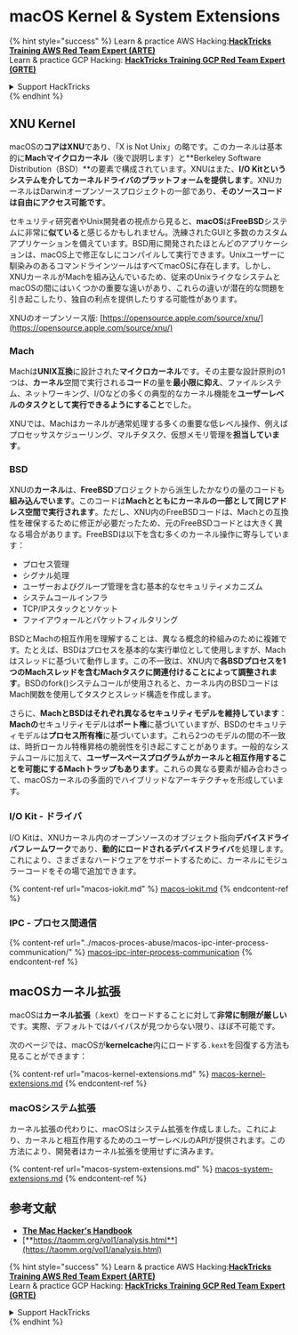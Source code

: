 # macOS Kernel & System Extensions

{% hint style="success" %}
Learn & practice AWS Hacking:<img src="../../../.gitbook/assets/arte.png" alt="" data-size="line">[**HackTricks Training AWS Red Team Expert (ARTE)**](https://training.hacktricks.xyz/courses/arte)<img src="../../../.gitbook/assets/arte.png" alt="" data-size="line">\
Learn & practice GCP Hacking: <img src="../../../.gitbook/assets/grte.png" alt="" data-size="line">[**HackTricks Training GCP Red Team Expert (GRTE)**<img src="../../../.gitbook/assets/grte.png" alt="" data-size="line">](https://training.hacktricks.xyz/courses/grte)

<details>

<summary>Support HackTricks</summary>

* Check the [**subscription plans**](https://github.com/sponsors/carlospolop)!
* **Join the** 💬 [**Discord group**](https://discord.gg/hRep4RUj7f) or the [**telegram group**](https://t.me/peass) or **follow** us on **Twitter** 🐦 [**@hacktricks\_live**](https://twitter.com/hacktricks\_live)**.**
* **Share hacking tricks by submitting PRs to the** [**HackTricks**](https://github.com/carlospolop/hacktricks) and [**HackTricks Cloud**](https://github.com/carlospolop/hacktricks-cloud) github repos.

</details>
{% endhint %}

## XNU Kernel

macOSの**コアはXNU**であり、「X is Not Unix」の略です。このカーネルは基本的に**Machマイクロカーネル**（後で説明します）と**Berkeley Software Distribution（BSD）**の要素で構成されています。XNUはまた、**I/O Kitというシステムを介してカーネルドライバのプラットフォームを提供します**。XNUカーネルはDarwinオープンソースプロジェクトの一部であり、**そのソースコードは自由にアクセス可能です**。

セキュリティ研究者やUnix開発者の視点から見ると、**macOS**は**FreeBSD**システムに非常に**似ている**と感じるかもしれません。洗練されたGUIと多数のカスタムアプリケーションを備えています。BSD用に開発されたほとんどのアプリケーションは、macOS上で修正なしにコンパイルして実行できます。Unixユーザーに馴染みのあるコマンドラインツールはすべてmacOSに存在します。しかし、XNUカーネルがMachを組み込んでいるため、従来のUnixライクなシステムとmacOSの間にはいくつかの重要な違いがあり、これらの違いが潜在的な問題を引き起こしたり、独自の利点を提供したりする可能性があります。

XNUのオープンソース版: [https://opensource.apple.com/source/xnu/](https://opensource.apple.com/source/xnu/)

### Mach

Machは**UNIX互換**に設計された**マイクロカーネル**です。その主要な設計原則の1つは、**カーネル**空間で実行される**コード**の量を**最小限に抑え**、ファイルシステム、ネットワーキング、I/Oなどの多くの典型的なカーネル機能を**ユーザーレベルのタスクとして実行できるようにすること**でした。

XNUでは、Machはカーネルが通常処理する多くの重要な低レベル操作、例えばプロセッサスケジューリング、マルチタスク、仮想メモリ管理を**担当しています**。

### BSD

XNUの**カーネル**は、**FreeBSD**プロジェクトから派生したかなりの量のコードも**組み込んでいます**。このコードは**Machとともにカーネルの一部として同じアドレス空間で実行されます**。ただし、XNU内のFreeBSDコードは、Machとの互換性を確保するために修正が必要だったため、元のFreeBSDコードとは大きく異なる場合があります。FreeBSDは以下を含む多くのカーネル操作に寄与しています：

* プロセス管理
* シグナル処理
* ユーザーおよびグループ管理を含む基本的なセキュリティメカニズム
* システムコールインフラ
* TCP/IPスタックとソケット
* ファイアウォールとパケットフィルタリング

BSDとMachの相互作用を理解することは、異なる概念的枠組みのために複雑です。たとえば、BSDはプロセスを基本的な実行単位として使用しますが、Machはスレッドに基づいて動作します。この不一致は、XNU内で**各BSDプロセスを1つのMachスレッドを含むMachタスクに関連付けることによって調整されます**。BSDのfork()システムコールが使用されると、カーネル内のBSDコードはMach関数を使用してタスクとスレッド構造を作成します。

さらに、**MachとBSDはそれぞれ異なるセキュリティモデルを維持しています**：**Machの**セキュリティモデルは**ポート権**に基づいていますが、BSDのセキュリティモデルは**プロセス所有権**に基づいています。これら2つのモデルの間の不一致は、時折ローカル特権昇格の脆弱性を引き起こすことがあります。一般的なシステムコールに加えて、**ユーザースペースプログラムがカーネルと相互作用することを可能にするMachトラップもあります**。これらの異なる要素が組み合わさって、macOSカーネルの多面的でハイブリッドなアーキテクチャを形成しています。

### I/O Kit - ドライバ

I/O Kitは、XNUカーネル内のオープンソースのオブジェクト指向**デバイスドライバフレームワーク**であり、**動的にロードされるデバイスドライバ**を処理します。これにより、さまざまなハードウェアをサポートするために、カーネルにモジュラーコードをその場で追加できます。

{% content-ref url="macos-iokit.md" %}
[macos-iokit.md](macos-iokit.md)
{% endcontent-ref %}

### IPC - プロセス間通信

{% content-ref url="../macos-proces-abuse/macos-ipc-inter-process-communication/" %}
[macos-ipc-inter-process-communication](../macos-proces-abuse/macos-ipc-inter-process-communication/)
{% endcontent-ref %}

## macOSカーネル拡張

macOSは**カーネル拡張**（.kext）をロードすることに対して**非常に制限が厳しい**です。実際、デフォルトではバイパスが見つからない限り、ほぼ不可能です。

次のページでは、macOSが**kernelcache**内にロードする`.kext`を回復する方法も見ることができます：

{% content-ref url="macos-kernel-extensions.md" %}
[macos-kernel-extensions.md](macos-kernel-extensions.md)
{% endcontent-ref %}

### macOSシステム拡張

カーネル拡張の代わりに、macOSはシステム拡張を作成しました。これにより、カーネルと相互作用するためのユーザーレベルのAPIが提供されます。この方法により、開発者はカーネル拡張を使用せずに済みます。

{% content-ref url="macos-system-extensions.md" %}
[macos-system-extensions.md](macos-system-extensions.md)
{% endcontent-ref %}

## 参考文献

* [**The Mac Hacker's Handbook**](https://www.amazon.com/-/es/Charlie-Miller-ebook-dp-B004U7MUMU/dp/B004U7MUMU/ref=mt\_other?\_encoding=UTF8\&me=\&qid=)
* [**https://taomm.org/vol1/analysis.html**](https://taomm.org/vol1/analysis.html)

{% hint style="success" %}
Learn & practice AWS Hacking:<img src="../../../.gitbook/assets/arte.png" alt="" data-size="line">[**HackTricks Training AWS Red Team Expert (ARTE)**](https://training.hacktricks.xyz/courses/arte)<img src="../../../.gitbook/assets/arte.png" alt="" data-size="line">\
Learn & practice GCP Hacking: <img src="../../../.gitbook/assets/grte.png" alt="" data-size="line">[**HackTricks Training GCP Red Team Expert (GRTE)**<img src="../../../.gitbook/assets/grte.png" alt="" data-size="line">](https://training.hacktricks.xyz/courses/grte)

<details>

<summary>Support HackTricks</summary>

* Check the [**subscription plans**](https://github.com/sponsors/carlospolop)!
* **Join the** 💬 [**Discord group**](https://discord.gg/hRep4RUj7f) or the [**telegram group**](https://t.me/peass) or **follow** us on **Twitter** 🐦 [**@hacktricks\_live**](https://twitter.com/hacktricks\_live)**.**
* **Share hacking tricks by submitting PRs to the** [**HackTricks**](https://github.com/carlospolop/hacktricks) and [**HackTricks Cloud**](https://github.com/carlospolop/hacktricks-cloud) github repos.

</details>
{% endhint %}
